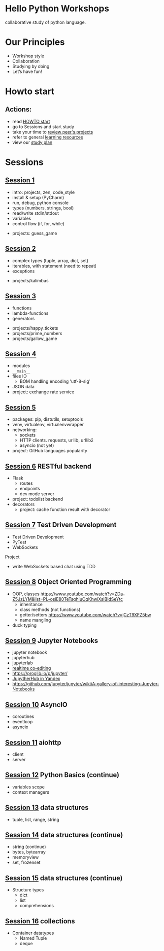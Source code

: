 # Hello Python Workshops
collaborative study of python language.

# Our Principles
- Workshop style
- Collaboration
- Studying by doing
- Let’s have fun!

# Howto start

## Actions:
- read [HOWTO start](HOWTO.md) 
- go to Sessions and start study
- take your time to [review peer's projects](https://github.com/bestchanges/hello_python/commits/master)
- refer to general [learning resources](https://github.com/bestchanges/hello_python/wiki/Learning-resources)
- view our [study plan](STUDY_PLAN.md)

# Sessions
## [Session 1](sessions/1/)
- intro: projects, zen, code_style
- install & setup (PyCharm)
- run, debug, python console
- types (numbers, strings, bool)
- read/write stdin/stdout
- variables
- control flow (if, for, while)
+ projects: guess_game

## [Session 2](sessions/2/)
- complex types (tuple, array, dict, set)
- iterables, with statement (need to repeat)
- exceptions
+ projects/kalimbas

## [Session 3](sessions/3/)
- functions
- lambda-functions 
- generators 
+ projects/happy_tickets
+ projects/prime_numbers
+ projects/gallow_game

## [Session 4](sessions/4/)
- modules
- `__main__`
- files IO
  - BOM handling encoding 'utf-8-sig'
- JSON data
- project:  exchange rate service

## [Session 5](sessions/5/)
- packages: pip, distutils, setuptools
- venv, virtualenv, virtualenvwrapper 
- networking: 
  - sockets
  - HTTP clients. requests, urllib, urllib2
  - asyncio (not yet)
- project: GitHub languages popularity

## [Session 6](sessions/6/) RESTful backend
- Flask
  - routes
  - endpoints
  - dev mode server
- project: todolist backend 
- decorators
  - project: cache function result with decorator

## [Session 7](sessions/7/) Test Driven Development
- Test Driven Development
- PyTest
- WebSockets

Project
- write WebSockets based chat using TDD

## [Session 8](sessions/8/) Object Oriented Programming
- OOP, classes https://www.youtube.com/watch?v=ZDa-Z5JzLYM&list=PL-osiE80TeTsqhIuOqKhwlXsIBIdSeYtc
  - inheritance
  - class methods (not functions) 
  - getter/setters https://www.youtube.com/watch?v=jCzT9XFZ5bw
  - name mangling
- duck typing

## [Session 9](sessions/9/) Jupyter Notebooks

- jupyter notebook 
- jupyterhub 
- jupyterlab 
- [realtime co-editing](https://www.youtube.com/watch?v=dSjvK-Z3o3U&feature=youtu.be&t=1013)
- https://proglib.io/p/jupyter/
- [JupytherHub in Yandex](https://www.youtube.com/watch?v=I49jOFSCV00&feature=youtu.be&t=211)
- https://github.com/jupyter/jupyter/wiki/A-gallery-of-interesting-Jupyter-Notebooks 

## [Session 10](sessions/10/) AsyncIO
- coroutines
- eventloop
- asyncio

## [Session 11](sessions/11/) aiohttp
- client
- server

## [Session 12](sessions/12/) Python Basics (continue)
- variables scope
- context managers

## [Session 13](sessions/13/) data structures 
- tuple, list, range, string 

## [Session 14](sessions/14/)  data structures (continue)

- string (continue)
- bytes, bytearray
- memoryview
- set, frozenset

## [Session 15](sessions/15/)  data structures (continue)

- Structure types
    - dict
    - list
    - comprehensions

## [Session 16](sessions/16/) collections

- Container datatypes
    - Named Tuple
    - deque
